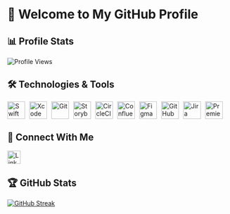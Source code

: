 # 👋 Welcome to My GitHub Profile

## 📊 Profile Stats

![Profile Views](https://visitcount.itsvg.in/api?id=palade91&label=Profile%20Views&color=12&icon=5&pretty=true)

## 🛠️ Technologies & Tools

<div style="display: flex; flex-wrap: wrap; gap: 10px;">
  <img src="https://cdn.jsdelivr.net/gh/devicons/devicon@latest/icons/swift/swift-original.svg" alt="Swift" height="40" />
  <img src="https://cdn.jsdelivr.net/gh/devicons/devicon@latest/icons/xcode/xcode-original.svg" alt="Xcode" height="40" />
  <img src="https://cdn.jsdelivr.net/gh/devicons/devicon@latest/icons/git/git-original.svg" alt="Git" height="40" />
  <img src="https://cdn.jsdelivr.net/gh/devicons/devicon@latest/icons/storybook/storybook-original.svg" alt="Storybook" height="40" />
  <img src="https://cdn.jsdelivr.net/gh/devicons/devicon@latest/icons/circleci/circleci-plain.svg" alt="CircleCI" height="40" />
  <img src="https://cdn.jsdelivr.net/gh/devicons/devicon@latest/icons/confluence/confluence-original-wordmark.svg" alt="Confluence" height="40" />
  <img src="https://cdn.jsdelivr.net/gh/devicons/devicon@latest/icons/figma/figma-original.svg" alt="Figma" height="40" />
  <img src="https://cdn.jsdelivr.net/gh/devicons/devicon@latest/icons/github/github-original-wordmark.svg" alt="GitHub" height="40" />
  <img src="https://cdn.jsdelivr.net/gh/devicons/devicon@latest/icons/jira/jira-original-wordmark.svg" alt="Jira" height="40" />
  <img src="https://cdn.jsdelivr.net/gh/devicons/devicon@latest/icons/premierepro/premierepro-original.svg" alt="Premiere Pro" height="40" />
</div>

## 👥 Connect With Me

<div style="display: flex; gap: 10px;">
  <a href="https://www.linkedin.com/in/catalin-palade/" target="_blank">
    <img src="https://img.shields.io/badge/LinkedIn-0077B5?logo=linkedin&logoColor=white&style=for-the-badge" alt="LinkedIn" height="30" />
  </a>
</div>

## 🏆 GitHub Stats

[![GitHub Streak](https://streak-stats.demolab.com?user=palade91&theme=tokyonight)](https://git.io/streak-stats)
